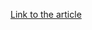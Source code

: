 [Link to the article](https://trendmicro.com/en_us/research/21/i/fake-installers-drop-malware-and-open-doors-for-opportunistic-attackers.html)
